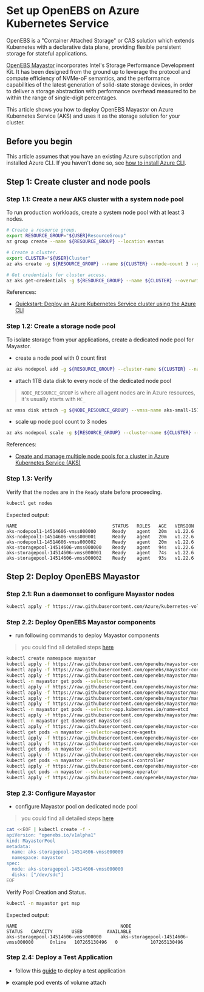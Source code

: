 # Set up OpenEBS on Azure Kubernetes Service

OpenEBS is a "Container Attached Storage" or CAS solution which extends Kubernetes with a declarative data plane, providing flexible persistent storage for stateful applications.

[OpenEBS Mayastor](https://mayastor.gitbook.io/) incorporates Intel's Storage Performance Development Kit. It has been designed from the ground up to leverage the protocol and compute efficiency of NVMe-oF semantics, and the performance capabilities of the latest generation of solid-state storage devices, in order to deliver a storage abstraction with performance overhead measured to be within the range of single-digit percentages.

This article shows you how to deploy OpenEBS Mayastor on Azure Kubernetes Service (AKS) and uses it as the storage solution for your cluster.

## Before you begin

This article assumes that you have an existing Azure subscription and installed Azure CLI. If you haven't done so, see [how to install Azure CLI](https://docs.microsoft.com/en-us/cli/azure/install-azure-cli).

## Step 1: Create cluster and node pools

### Step 1.1: Create a new AKS cluster with a system node pool

To run production workloads, create a system node pool with at least 3 nodes.

```bash
# Create a resource group.
export RESOURCE_GROUP="${USER}ResourceGroup"
az group create --name ${RESOURCE_GROUP} --location eastus

# Create a cluster.
export CLUSTER="${USER}Cluster"
az aks create -g ${RESOURCE_GROUP} --name ${CLUSTER} --node-count 3 --generate-ssh-keys

# Get credentials for cluster access.
az aks get-credentials -g ${RESOURCE_GROUP} --name ${CLUSTER} --overwrite-existing
```

References:
* [Quickstart: Deploy an Azure Kubernetes Service cluster using the Azure CLI](https://docs.microsoft.com/en-us/azure/aks/kubernetes-walkthrough)

### Step 1.2: Create a storage node pool

To isolate storage from your applications, create a dedicated node pool for Mayastor.
 - create a node pool with 0 count first
```bash
az aks nodepool add -g ${RESOURCE_GROUP} --cluster-name ${CLUSTER} --name storagepool --node-vm-size Standard_D4s_v3 --node-count 0  --labels openebs.io/engine=mayastor
```
 - attach 1TB data disk to every node of the dedicated node pool
> `NODE_RESOURCE_GROUP` is where all agent nodes are in Azure resources, it's usually starts with `MC_`
```bash
az vmss disk attach -g ${NODE_RESOURCE_GROUP} --vmss-name aks-small-15774340-vmss --size-gb 1024
```

 - scale up node pool count to 3 nodes
```bash
az aks nodepool scale -g ${RESOURCE_GROUP} --cluster-name ${CLUSTER} --name storagepool -c 3
```

References:
* [Create and manage multiple node pools for a cluster in Azure Kubernetes Service (AKS)](https://docs.microsoft.com/en-us/azure/aks/use-multiple-node-pools)

### Step 1.3: Verify

Verify that the nodes are in the `Ready` state before proceeding.

```bash
kubectl get nodes
```

Expected output:
```
NAME                                   STATUS   ROLES   AGE   VERSION
aks-nodepool1-14514606-vmss000000      Ready    agent   20m   v1.22.6
aks-nodepool1-14514606-vmss000001      Ready    agent   20m   v1.22.6
aks-nodepool1-14514606-vmss000002      Ready    agent   20m   v1.22.6
aks-storagepool-14514606-vmss000000    Ready    agent   94s   v1.22.6
aks-storagepool-14514606-vmss000001    Ready    agent   74s   v1.22.6
aks-storagepool-14514606-vmss000002    Ready    agent   93s   v1.22.6
```

## Step 2: Deploy OpenEBS Mayastor
### Step 2.1: Run a daemonset to configure Mayastor nodes
```bash
kubectl apply -f https://raw.githubusercontent.com/Azure/kubernetes-volume-drivers/master/openebs/init-openebs-env.yaml
```

### Step 2.2: Deploy OpenEBS Mayastor components
 - run following commands to deploy Mayastor components
> you could find all detailed steps [here](https://mayastor.gitbook.io/introduction/quickstart/deploy-mayastor)

```bash
kubectl create namespace mayastor
kubectl apply -f https://raw.githubusercontent.com/openebs/mayastor-control-plane/master/deploy/operator-rbac.yaml
kubectl apply -f https://raw.githubusercontent.com/openebs/mayastor-control-plane/master/deploy/mayastorpoolcrd.yaml
kubectl apply -f https://raw.githubusercontent.com/openebs/mayastor/master/deploy/nats-deployment.yaml
kubectl -n mayastor get pods --selector=app=nats
kubectl apply -f https://raw.githubusercontent.com/openebs/mayastor/master/deploy/etcd/storage/localpv.yaml
kubectl apply -f https://raw.githubusercontent.com/openebs/mayastor/master/deploy/etcd/statefulset.yaml 
kubectl apply -f https://raw.githubusercontent.com/openebs/mayastor/master/deploy/etcd/svc.yaml
kubectl apply -f https://raw.githubusercontent.com/openebs/mayastor/master/deploy/etcd/svc-headless.yaml
kubectl -n mayastor get pods --selector=app.kubernetes.io/name=etcd
kubectl apply -f https://raw.githubusercontent.com/openebs/mayastor/master/deploy/csi-daemonset.yaml
kubectl -n mayastor get daemonset mayastor-csi
kubectl apply -f https://raw.githubusercontent.com/openebs/mayastor-control-plane/master/deploy/core-agents-deployment.yaml
kubectl get pods -n mayastor --selector=app=core-agents
kubectl apply -f https://raw.githubusercontent.com/openebs/mayastor-control-plane/master/deploy/rest-deployment.yaml
kubectl apply -f https://raw.githubusercontent.com/openebs/mayastor-control-plane/master/deploy/rest-service.yaml
kubectl get pods -n mayastor --selector=app=rest
kubectl apply -f https://raw.githubusercontent.com/openebs/mayastor-control-plane/master/deploy/csi-deployment.yaml
kubectl get pods -n mayastor --selector=app=csi-controller
kubectl apply -f https://raw.githubusercontent.com/openebs/mayastor-control-plane/master/deploy/msp-deployment.yaml
kubectl get pods -n mayastor --selector=app=msp-operator
kubectl apply -f https://raw.githubusercontent.com/openebs/mayastor/master/deploy/mayastor-daemonset.yaml
```

### Step 2.3: Configure Mayastor
- configure Mayastor pool on dedicated node pool
> you could find all detailed steps [here](https://mayastor.gitbook.io/introduction/quickstart/configure-mayastor)

```bash
cat <<EOF | kubectl create -f -
apiVersion: "openebs.io/v1alpha1"
kind: MayastorPool
metadata:
  name: aks-storagepool-14514606-vmss000000
  namespace: mayastor
spec:
  node: aks-storagepool-14514606-vmss000000
  disks: ["/dev/sdc"]
EOF
```

Verify Pool Creation and Status.

```bash
kubectl -n mayastor get msp
```

Expected output:
```
NAME                                      NODE                                     STATUS   CAPACITY       USED         AVAILABLE
aks-storagepool-14514606-vmss000000       aks-storagepool-14514606-vmss000000      Online   107265130496   0            107265130496
```

### Step 2.4: Deploy a Test Application
 - follow this [guide](https://mayastor.gitbook.io/introduction/quickstart/deploy-a-test-application) to deploy a test application

<details> <summary> example pod events of volume attach  </summary> 

```
  Type    Reason                  Age   From                     Message
  ----    ------                  ----  ----                     -------
  Normal  Scheduled               16s   default-scheduler        Successfully assigned default/statefulset-azuredisk-maya-9 to aks-store-37972342-vmss000000
  Normal  SuccessfulAttachVolume  15s   attachdetach-controller  AttachVolume.Attach succeeded for volume "pvc-2156ec5a-43e4-4b84-8f58-84b0de07cd1a"
  Normal  Pulled                  6s    kubelet                  Container image "mcr.microsoft.com/oss/nginx/nginx:1.19.5" already present on machine
  Normal  Created                 6s    kubelet                  Created container statefulset-azuredisk
  Normal  Started                 6s    kubelet                  Started container statefulset-azuredisk
 ```
 
 </details>

